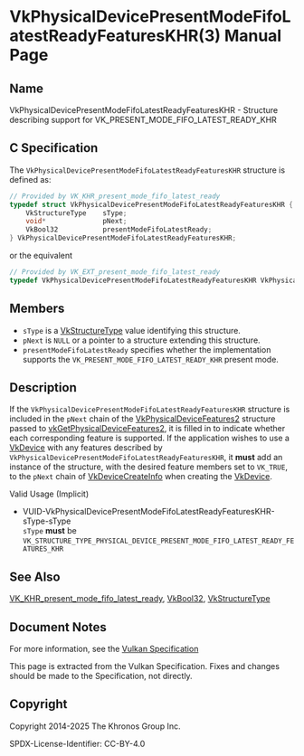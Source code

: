 # VkPhysicalDevicePresentModeFifoLatestReadyFeaturesKHR(3) Manual Page

## Name

VkPhysicalDevicePresentModeFifoLatestReadyFeaturesKHR - Structure describing support for VK\_PRESENT\_MODE\_FIFO\_LATEST\_READY\_KHR



## [](#_c_specification)C Specification

The `VkPhysicalDevicePresentModeFifoLatestReadyFeaturesKHR` structure is defined as:

```c++
// Provided by VK_KHR_present_mode_fifo_latest_ready
typedef struct VkPhysicalDevicePresentModeFifoLatestReadyFeaturesKHR {
    VkStructureType    sType;
    void*              pNext;
    VkBool32           presentModeFifoLatestReady;
} VkPhysicalDevicePresentModeFifoLatestReadyFeaturesKHR;
```

or the equivalent

```c++
// Provided by VK_EXT_present_mode_fifo_latest_ready
typedef VkPhysicalDevicePresentModeFifoLatestReadyFeaturesKHR VkPhysicalDevicePresentModeFifoLatestReadyFeaturesEXT;
```

## [](#_members)Members

- `sType` is a [VkStructureType](https://registry.khronos.org/vulkan/specs/latest/man/html/VkStructureType.html) value identifying this structure.
- `pNext` is `NULL` or a pointer to a structure extending this structure.
- []()`presentModeFifoLatestReady` specifies whether the implementation supports the `VK_PRESENT_MODE_FIFO_LATEST_READY_KHR` present mode.

## [](#_description)Description

If the `VkPhysicalDevicePresentModeFifoLatestReadyFeaturesKHR` structure is included in the `pNext` chain of the [VkPhysicalDeviceFeatures2](https://registry.khronos.org/vulkan/specs/latest/man/html/VkPhysicalDeviceFeatures2.html) structure passed to [vkGetPhysicalDeviceFeatures2](https://registry.khronos.org/vulkan/specs/latest/man/html/vkGetPhysicalDeviceFeatures2.html), it is filled in to indicate whether each corresponding feature is supported. If the application wishes to use a [VkDevice](https://registry.khronos.org/vulkan/specs/latest/man/html/VkDevice.html) with any features described by `VkPhysicalDevicePresentModeFifoLatestReadyFeaturesKHR`, it **must** add an instance of the structure, with the desired feature members set to `VK_TRUE`, to the `pNext` chain of [VkDeviceCreateInfo](https://registry.khronos.org/vulkan/specs/latest/man/html/VkDeviceCreateInfo.html) when creating the [VkDevice](https://registry.khronos.org/vulkan/specs/latest/man/html/VkDevice.html).

Valid Usage (Implicit)

- [](#VUID-VkPhysicalDevicePresentModeFifoLatestReadyFeaturesKHR-sType-sType)VUID-VkPhysicalDevicePresentModeFifoLatestReadyFeaturesKHR-sType-sType  
  `sType` **must** be `VK_STRUCTURE_TYPE_PHYSICAL_DEVICE_PRESENT_MODE_FIFO_LATEST_READY_FEATURES_KHR`

## [](#_see_also)See Also

[VK\_KHR\_present\_mode\_fifo\_latest\_ready](https://registry.khronos.org/vulkan/specs/latest/man/html/VK_KHR_present_mode_fifo_latest_ready.html), [VkBool32](https://registry.khronos.org/vulkan/specs/latest/man/html/VkBool32.html), [VkStructureType](https://registry.khronos.org/vulkan/specs/latest/man/html/VkStructureType.html)

## [](#_document_notes)Document Notes

For more information, see the [Vulkan Specification](https://registry.khronos.org/vulkan/specs/latest/html/vkspec.html#VkPhysicalDevicePresentModeFifoLatestReadyFeaturesKHR)

This page is extracted from the Vulkan Specification. Fixes and changes should be made to the Specification, not directly.

## [](#_copyright)Copyright

Copyright 2014-2025 The Khronos Group Inc.

SPDX-License-Identifier: CC-BY-4.0